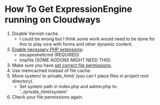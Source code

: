 # How To Get ExpressionEngine running on Cloudways

1. Disable Varnish cache.
   - I could be wrong but I think some work would need to be done for this to play nice with forms and other dynamic content.
2. [Enable necessary PHP extensions](https://support.cloudways.com/en/articles/7891624-how-to-enable-php-functions):
   - escapeshellcmd (REQUIRED)
   - tmpfile (SOME ADDONS MIGHT NEED THIS)
3. Make sure you have [set correct file permissions](https://docs.expressionengine.com/latest/installation/installation.html#3-set-file-permissions).
4. Use memcached instead of file cache.
5. Move system/ to private_html/ (you can't place files in project root directory).
   - Set system path in index.php and admin.php to: '../private_html/system'
6. Check your file permissions again.
